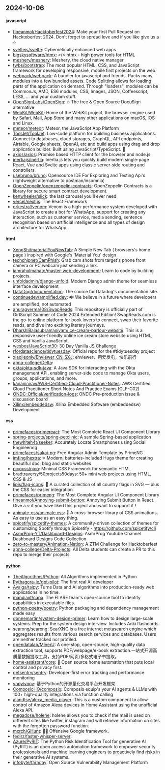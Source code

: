 ## 2024-10-06

#### javascript
* [fineanmol/Hacktoberfest2024](https://github.com/fineanmol/Hacktoberfest2024): Make your first Pull Request on Hacktoberfest 2024. Don't forget to spread love and if you like give us a ⭐️
* [sveltejs/svelte](https://github.com/sveltejs/svelte): Cybernetically enhanced web apps
* [bigskysoftware/htmx](https://github.com/bigskysoftware/htmx): </> htmx - high power tools for HTML
* [meshery/meshery](https://github.com/meshery/meshery): Meshery, the cloud native manager
* [twbs/bootstrap](https://github.com/twbs/bootstrap): The most popular HTML, CSS, and JavaScript framework for developing responsive, mobile first projects on the web.
* [webpack/webpack](https://github.com/webpack/webpack): A bundler for javascript and friends. Packs many modules into a few bundled assets. Code Splitting allows for loading parts of the application on demand. Through "loaders", modules can be CommonJs, AMD, ES6 modules, CSS, Images, JSON, Coffeescript, LESS, ... and your custom stuff.
* [OpenSignLabs/OpenSign](https://github.com/OpenSignLabs/OpenSign): 🔥 The free & Open Source DocuSign alternative
* [WebKit/WebKit](https://github.com/WebKit/WebKit): Home of the WebKit project, the browser engine used by Safari, Mail, App Store and many other applications on macOS, iOS and Linux.
* [meteor/meteor](https://github.com/meteor/meteor): Meteor, the JavaScript App Platform
* [ToolJet/ToolJet](https://github.com/ToolJet/ToolJet): Low-code platform for building business applications. Connect to databases, cloud storages, GraphQL, API endpoints, Airtable, Google sheets, OpenAI, etc and build apps using drag and drop application builder. Built using JavaScript/TypeScript. 🚀
* [axios/axios](https://github.com/axios/axios): Promise based HTTP client for the browser and node.js
* [inertiajs/inertia](https://github.com/inertiajs/inertia): Inertia.js lets you quickly build modern single-page React, Vue and Svelte apps using classic server-side routing and controllers.
* [usebruno/bruno](https://github.com/usebruno/bruno): Opensource IDE For Exploring and Testing Api's (lightweight alternative to postman/insomnia)
* [OpenZeppelin/openzeppelin-contracts](https://github.com/OpenZeppelin/openzeppelin-contracts): OpenZeppelin Contracts is a library for secure smart contract development.
* [kenwheeler/slick](https://github.com/kenwheeler/slick): the last carousel you'll ever need
* [vercel/next.js](https://github.com/vercel/next.js): The React Framework
* [orkestral/venom](https://github.com/orkestral/venom): Venom is a high-performance system developed with JavaScript to create a bot for WhatsApp, support for creating any interaction, such as customer service, media sending, sentence recognition based on artificial intelligence and all types of design architecture for WhatsApp.

#### html
* [XengShi/materialYouNewTab](https://github.com/XengShi/materialYouNewTab): A Simple New Tab ( browsers's home page ) inspired with Google's 'Material You' design
* [techchipnet/CamPhish](https://github.com/techchipnet/CamPhish): Grab cam shots from target's phone front camera or PC webcam just sending a link.
* [iamrahulmahato/master-web-development](https://github.com/iamrahulmahato/master-web-development): Learn to code by building projects.
* [unfoldadmin/django-unfold](https://github.com/unfoldadmin/django-unfold): Modern Django admin theme for seamless interface development
* [DataDog/documentation](https://github.com/DataDog/documentation): The source for Datadog's documentation site.
* [continuedev/amplified.dev](https://github.com/continuedev/amplified.dev): 🔊 We believe in a future where developers are amplified, not automated
* [anuragverma108/SwapReads](https://github.com/anuragverma108/SwapReads): This repository is officially part of GirlScript Summer of Code 2024 Extended Edition! SwapReads.com is the go-to online platform for book lovers to connect, swap their favorite reads, and dive into exciting literary journeys.
* [DharshiBalasubramaniyam/ice-cream-parlour-website](https://github.com/DharshiBalasubramaniyam/ice-cream-parlour-website): This is a responsive user-friendly online ice cream store website using HTML, CSS and Vanilla JavaScript.
* [wesbos/JavaScript30](https://github.com/wesbos/JavaScript30): 30 Day Vanilla JS Challenge
* [rfordatascience/tidytuesday](https://github.com/rfordatascience/tidytuesday): Official repo for the #tidytuesday project
* [xiaojieonly/Ehviewer_CN_SXJ](https://github.com/xiaojieonly/Ehviewer_CN_SXJ): ehviewer，用爱发电，快乐前行
* [apna-college/Delta](https://github.com/apna-college/Delta): 
* [okta/okta-sdk-java](https://github.com/okta/okta-sdk-java): A Java SDK for interacting with the Okta management API, enabling server-side code to manage Okta users, groups, applications, and more.
* [kananinirav/AWS-Certified-Cloud-Practitioner-Notes](https://github.com/kananinirav/AWS-Certified-Cloud-Practitioner-Notes): AWS Certified Cloud Practitioner Short Notes And Practice Exams (CLF-C02)
* [ONDC-Official/verification-logs](https://github.com/ONDC-Official/verification-logs): ONDC Pre-production issue & discussion board
* [Xilinx/embeddedsw](https://github.com/Xilinx/embeddedsw): Xilinx Embedded Software (embeddedsw) Development

#### css
* [primefaces/primereact](https://github.com/primefaces/primereact): The Most Complete React UI Component Library
* [spring-projects/spring-petclinic](https://github.com/spring-projects/spring-petclinic): A sample Spring-based application
* [thewhiteh4t/seeker](https://github.com/thewhiteh4t/seeker): Accurately Locate Smartphones using Social Engineering
* [primefaces/sakai-ng](https://github.com/primefaces/sakai-ng): Free Angular Admin Template by PrimeNG
* [imfing/hextra](https://github.com/imfing/hextra): 🔯 Modern, batteries-included Hugo theme for creating beautiful doc, blog and static websites
* [picocss/pico](https://github.com/picocss/pico): Minimal CSS Framework for semantic HTML
* [bradtraversy/50projects50days](https://github.com/bradtraversy/50projects50days): 50+ mini web projects using HTML, CSS & JS
* [lipis/flag-icons](https://github.com/lipis/flag-icons): 🎏 A curated collection of all country flags in SVG — plus the CSS for easier integration
* [primefaces/primeng](https://github.com/primefaces/primeng): The Most Complete Angular UI Component Library
* [fineanmol/Annoying-submit-button](https://github.com/fineanmol/Annoying-submit-button): Annoying Submit Button in React. Give a ⭐️ if you have liked this project and want to support it !
* [animate-css/animate.css](https://github.com/animate-css/animate.css): 🍿 A cross-browser library of CSS animations. As easy to use as an easy thing.
* [spicetify/spicetify-themes](https://github.com/spicetify/spicetify-themes): A community-driven collection of themes for customizing Spotify through Spicetify - https://github.com/spicetify/cli
* [AsmrProg-YT/Dashboard-Designs](https://github.com/AsmrProg-YT/Dashboard-Designs): AsmrProg Youtube Channel Dashboard Designs Code Collection
* [zero-to-mastery/Animation-Nation](https://github.com/zero-to-mastery/Animation-Nation): A ZTM Challenge for Hacktoberfest
* [apna-college/Delta-Projects](https://github.com/apna-college/Delta-Projects): All Delta students can create a PR to this repo to merge their projects.

#### python
* [TheAlgorithms/Python](https://github.com/TheAlgorithms/Python): All Algorithms implemented in Python
* [Pythagora-io/gpt-pilot](https://github.com/Pythagora-io/gpt-pilot): The first real AI developer
* [Avaiga/taipy](https://github.com/Avaiga/taipy): Turns Data and AI algorithms into production-ready web applications in no time.
* [mandiant/capa](https://github.com/mandiant/capa): The FLARE team's open-source tool to identify capabilities in executable files.
* [python-poetry/poetry](https://github.com/python-poetry/poetry): Python packaging and dependency management made easy
* [donnemartin/system-design-primer](https://github.com/donnemartin/system-design-primer): Learn how to design large-scale systems. Prep for the system design interview. Includes Anki flashcards.
* [searxng/searxng](https://github.com/searxng/searxng): SearXNG is a free internet metasearch engine which aggregates results from various search services and databases. Users are neither tracked nor profiled.
* [opendatalab/MinerU](https://github.com/opendatalab/MinerU): A one-stop, open-source, high-quality data extraction tool, supports PDF/webpage/e-book extraction.一站式开源高质量数据提取工具，支持PDF/网页/多格式电子书提取。
* [home-assistant/core](https://github.com/home-assistant/core): 🏡 Open source home automation that puts local control and privacy first.
* [getsentry/sentry](https://github.com/getsentry/sentry): Developer-first error tracking and performance monitoring
* [vnpy/vnpy](https://github.com/vnpy/vnpy): 基于Python的开源量化交易平台开发框架
* [ComposioHQ/composio](https://github.com/ComposioHQ/composio): Composio equip's your AI agents & LLMs with 100+ high-quality integrations via function calling
* [alandtse/alexa_media_player](https://github.com/alandtse/alexa_media_player): This is a custom component to allow control of Amazon Alexa devices in Home Assistant using the unofficial Alexa API.
* [megadose/holehe](https://github.com/megadose/holehe): holehe allows you to check if the mail is used on different sites like twitter, instagram and will retrieve information on sites with the forgotten password function.
* [mxrch/GHunt](https://github.com/mxrch/GHunt): 🕵️‍♂️ Offensive Google framework.
* [fedirz/faster-whisper-server](https://github.com/fedirz/faster-whisper-server): 
* [Azure/PyRIT](https://github.com/Azure/PyRIT): The Python Risk Identification Tool for generative AI (PyRIT) is an open access automation framework to empower security professionals and machine learning engineers to proactively find risks in their generative AI systems.
* [infobyte/faraday](https://github.com/infobyte/faraday): Open Source Vulnerability Management Platform
